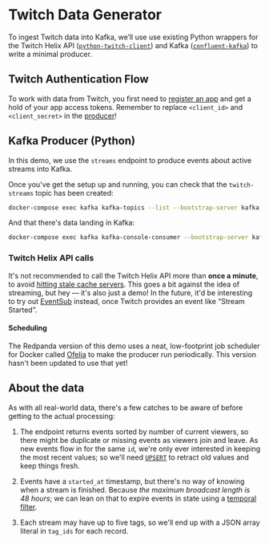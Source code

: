 # Twitch Data Generator

To ingest Twitch data into Kafka, we’ll use use existing Python wrappers for the Twitch Helix API ([`python-twitch-client`](https://github.com/tsifrer/python-twitch-client)) and Kafka ([`confluent-kafka`](https://github.com/confluentinc/confluent-kafka-python)) to write a minimal producer.

## Twitch Authentication Flow

To work with data from Twitch, you first need to [register an app](https://dev.twitch.tv/docs/authentication#registration) and get a hold of your app access tokens. Remember to replace `<client_id>` and `<client_secret>` in the [producer](twitch_kafka_producer.py)!

## Kafka Producer (Python)

In this demo, we use the `streams` endpoint to produce events about active streams into Kafka.

Once you've get the setup up and running, you can check that the `twitch-streams` topic has been created:

```bash
docker-compose exec kafka kafka-topics --list --bootstrap-server kafka:9092
```

And that there's data landing in Kafka:

```bash
docker-compose exec kafka kafka-console-consumer --bootstrap-server kafka:29092 --topic twitch-streams --from-beginning
```

### Twitch Helix API calls

It's not recommended to call the Twitch Helix API more than **once a minute**, to avoid [hitting stale cache servers](https://discuss.dev.twitch.tv/t/helix-streams-shows-offline-even-though-the-streamer-is-actually-live/24118/2). This goes a bit against the idea of streaming, but hey — it's also just a demo! In the future, it'd be interesting to try out [EventSub](https://dev.twitch.tv/docs/eventsub) instead, once Twitch provides an event like “Stream Started”.

#### Scheduling

The Redpanda version of this demo uses a neat, low-footprint job scheduler for Docker called [Ofelia](https://github.com/mcuadros/ofelia) to make the producer run periodically. This version hasn't been updated to use that yet!

## About the data

As with all real-world data, there's a few catches to be aware of before getting to the actual processing:

1. The endpoint returns events sorted by number of current viewers, so there might be duplicate or missing events as viewers join and leave. As new events flow in for the same `id`, we're only ever interested in keeping the most recent values; so we'll need [`UPSERT`](https://materialize.com/docs/sql/create-source/json-kafka/#upsert-envelope-details) to retract old values and keep things fresh.

2. Events have a `started_at` timestamp, but there's no way of knowing when a stream is finished. Because _the maximum broadcast length is 48 hours_; we can lean on that to expire events in state using a [temporal filter](https://materialize.com/docs/guides/temporal-filters/#main).

3. Each stream may have up to five tags, so we'll end up with a JSON array literal in `tag_ids` for each record.
